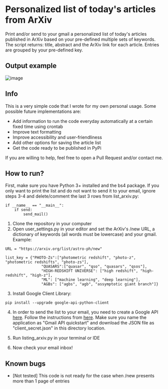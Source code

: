 # Personalized list of today's articles from ArXiv

Print and/or send to your gmail a personalized list of today's articles published in ArXiv based on your pre-defined multiple sets of keywords. The script returns: title, abstract and the ArXiv link for each article. Entries are grouped  by your pre-defined key. 

## Output example

![image](https://user-images.githubusercontent.com/14929100/148621148-e3df8602-8f0f-4da2-a9e5-f17244185c25.png)



## Info

This is a very simple code that I wrote for my own personal usage. Some possible future implementations are:

- Add information to run the code everyday automatically at a certain fixed time using crontab
- Improve text formatting 
- Improve accessibility and user-friendliness
- Add other options for saving the article list
- Get the code ready to be published in PyPi

If you are willing to help, feel free to open a Pull Request and/or contact me.


## How to run?

First, make sure you have Python 3+ installed and the bs4 package. If you only want to print the list and do not want to send it to your email, ignore steps 3-4 and delete/comment the last 3 rows from list_arxiv.py:

```
if __name__ == "__main__":
    if send:
        send_mail()
```

1. Clone the repository in your computer
2. Open user_settings.py in your editor and set the ArXiv's /new URL, a dictionary of keywords (all words must be lowercase) and your gmail. Example:

```
URL = "https://arxiv.org/list/astro-ph/new"

list_key = {"PHOTO-Zs":["photometric redshift", "photo-z", "photometric redshifts", "photo-zs"],
                "QUASARS":["quasar", "qso", "quasars", "qsos"],
                "HIGH-REDSHIFT UNIVERSE": ["high redshift", "high-redshift", "high-z"],
                "ML": ["machine learning", "deep learning"],
                "AGBs": ["agbs", "agb", "assymptotic giant branch"]}
```
3. Install Google Client Library:

```
pip install --upgrade google-api-python-client
```

4. In order to send the list to your email, you need to create a Google API [here](https://console.cloud.google.com/apis/enableflow?apiid=gmail&project=imposing-kite-247601). Follow the instructions from [here](https://mailtrap.io/blog/send-emails-with-gmail-api/). Make sure you name the application as "Gmail API quickstart" and download the JSON file as "client_secret.json" in this directory location. 

5. Run listing_arxiv.py in your terminal or IDE

6. Now check your email inbox!

## Known bugs

- [Not tested] This code is not ready for the case when /new presents more than 1 page of entries 







